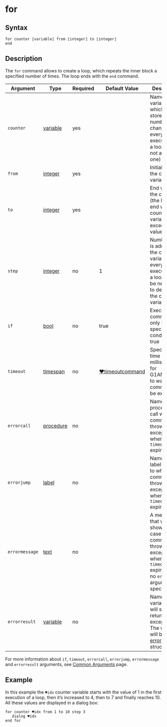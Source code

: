 # for

## Syntax

```G1ANT
for counter ⟦variable⟧ from ⟦integer⟧ to ⟦integer⟧
end
```

## Description

The `for` command allows to create a loop, which repeats the inner block a specified number of times. The loop ends with the `end` command.

| Argument | Type | Required | Default Value | Description |
| -------- | ---- | -------- | ------------- | ----------- |
|`counter`| [variable](G1ANT.Language/G1ANT.Language/Structures/VariableStructure.md) | yes |  | Name of a variable, which will store a number that changes with every execution of a loop (if it's not an infinite one) |
|`from`| [integer](G1ANT.Language/G1ANT.Language/Structures/IntegerStructure.md) | yes |  | Initial value of the counter variable |
|`to`| [integer](G1ANT.Language/G1ANT.Language/Structures/IntegerStructure.md) | yes |  | End value of the counter (the loop will end when the counter variable exceeds this value) |
|`step`| [integer](G1ANT.Language/G1ANT.Language/Structures/IntegerStructure.md) | no | 1 | Number that is added to the counter variable with every execution of a loop (can be negative to decrease the counter variable) |
| `if`           | [bool](G1ANT.Language/G1ANT.Language/Structures/BooleanStructure.md) | no       | true                                                        | Executes the command only if a specified condition is true   |
| `timeout`      | [timespan](G1ANT.Language/G1ANT.Language/Structures/TimeSpanStructure.md) | no       | [♥timeoutcommand](G1ANT.Manual/appendices/common-arguments.md) | Specifies time in milliseconds for G1ANT.Robot to wait for the command to be executed |
| `errorcall`    | [procedure](G1ANT.Language/G1ANT.Language/Structures/ProcedureStructure.md) | no       |                                                             | Name of a procedure to call when the command throws an exception or when a given `timeout` expires |
| `errorjump`    | [label](G1ANT.Language/G1ANT.Language/Structures/LabelStructure.md) | no       |                                                             | Name of the label to jump to when the command throws an exception or when a given `timeout` expires |
| `errormessage` | [text](G1ANT.Language/G1ANT.Language/Structures/TextStructure.md) | no       |                                                             | A message that will be shown in case the command throws an exception or when a given `timeout` expires, and no `errorjump` argument is specified |
| `errorresult`  | [variable](G1ANT.Language/G1ANT.Language/Structures/VariableStructure.md) | no       |                                                             | Name of a variable that will store the returned exception. The variable will be of [error](G1ANT.Language/G1ANT.Language/Structures/ErrorStructure.md) structure  |

For more information about `if`, `timeout`, `errorcall`, `errorjump`, `errormessage` and `errorresult` arguments, see [Common Arguments](G1ANT.Manual/appendices/common-arguments.md) page.

## Example

In this example the `♥idx` counter variable starts with the value of 1 in the first execution of a loop, then it’s increased to 4, then to 7 and finally reaches 10. All these values are displayed in a dialog box:

```G1ANT
for counter ♥idx from 1 to 10 step 3
   dialog ♥idx
end for
```
